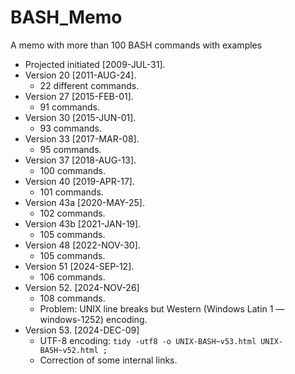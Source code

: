 # BASH_Memo
A memo with more than 100 BASH commands with examples

* Projected initiated [2009-JUL-31].
* Version 20 [2011-AUG-24].
  * 22 different commands.
* Version 27 [2015-FEB-01].
  * 91 commands.
* Version 30 [2015-JUN-01].
  * 93 commands.
* Version 33 [2017-MAR-08].
  * 95 commands.
* Version 37 [2018-AUG-13].
  * 100 commands.
* Version 40 [2019-APR-17].
  * 101 commands.
* Version 43a [2020-MAY-25].
  * 102 commands.
* Version 43b [2021-JAN-19].
  * 105 commands.
* Version 48 [2022-NOV-30].
  * 105 commands.
* Version 51 [2024-SEP-12].
  * 106 commands.
* Version 52. [2024-NOV-26]
  * 108 commands.
  * Problem: UNIX line breaks but Western (Windows Latin 1 — windows-1252) encoding.
* Version 53. [2024-DEC-09]
  * UTF-8 encoding: ``` tidy -utf8 -o UNIX-BASH~v53.html UNIX-BASH~v52.html ; ```
  * Correction of some internal links.
